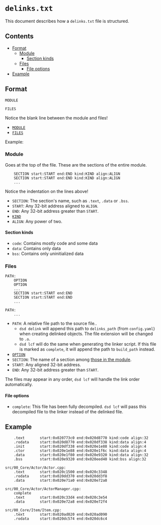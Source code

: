 # `delinks.txt`
This document describes how a `delinks.txt` file is structured.

## Contents
- [Format](#format)
    - [Module](#module)
        - [Section kinds](#section-kinds)
    - [Files](#files)
        - [File options](#file-options)
- [Example](#example)

## Format
```
MODULE

FILES
```
Notice the blank line between the module and files!

- [`MODULE`](#module)
- [`FILES`](#files)

Example:

### Module
Goes at the top of the file. These are the sections of the entire module.

```
    SECTION start:START end:END kind:KIND align:ALIGN
    SECTION start:START end:END kind:KIND align:ALIGN
    ...
```
Notice the indentation on the lines above!

- `SECTION`: The section's name, such as `.text`, `.data` or `.bss`.
- `START`: Any 32-bit address aligned to `ALIGN`.
- `END`: Any 32-bit address greater than `START`.
- [`KIND`](#section-kinds)
- `ALIGN`: Any power of two.

#### Section kinds
- `code`: Contains mostly code and some data
- `data`: Contains only data
- `bss`: Contains only uninitialized data

### Files
```
PATH:
    OPTION
    OPTION
    ...
    SECTION start:START end:END
    SECTION start:START end:END
    ...

PATH:
    ...
```

- `PATH`: A relative file path to the source file..
    - `dsd delink` will append this path to `delinks_path` (from `config.yaml`) when creating delinked objects. The file extension will be changed to `.o`.
    - `dsd lcf` will do the same when generating the linker script. If this file is marked as `complete`, it will append the path to `build_path` instead.
- [`OPTION`](#file-options)
- `SECTION`: The name of a section among [those in the module](#module).
- `START`: Any aligned 32-bit address.
- `END`: Any 32-bit address greater than `START`.

The files may appear in any order, `dsd lcf` will handle the link order automatically.

#### File options
- `complete`: This file has been fully decompiled. `dsd lcf` will pass this decompiled file to the linker instead of the delinked file.

## Example
```
    .text       start:0x020773c0 end:0x020d8770 kind:code align:32
    .rodata     start:0x020d8770 end:0x020df338 kind:data align:4
    .init       start:0x020df338 end:0x020e1e88 kind:code align:4
    .ctor       start:0x020e1e88 end:0x020e1f6c kind:data align:4
    .data       start:0x020e1f80 end:0x020e9320 kind:data align:32
    .bss        start:0x020e9320 end:0x020eed40 kind:bss align:32

src/00_Core/Actor/Actor.cpp:
    .text       start:0x020c1500 end:0x020c3348
    .rodata     start:0x020dd370 end:0x020dd3f8
    .data       start:0x020e71a0 end:0x020e72a8

src/00_Core/Actor/ActorManager.cpp:
    complete
    .text       start:0x020c33d4 end:0x020c3e54
    .data       start:0x020e72a8 end:0x020e72f4

src/00_Core/Item/Item.cpp:
    .text       start:0x020ad020 end:0x020ad090
    .rodata     start:0x020dc574 end:0x020dc6c4
```
